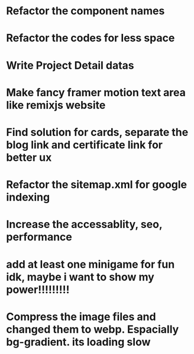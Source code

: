 # Refactor the component names
# Refactor the codes for less space
# Write Project Detail datas
# Make fancy framer motion text area like remixjs website
# Find solution for cards, separate the blog link and certificate link for better ux
# Refactor the sitemap.xml for google indexing
# Increase the accessablity, seo, performance
# add at least one minigame for fun idk, maybe i want to show my power!!!!!!!!!
# Compress the image files and changed them to webp. Espacially bg-gradient. its loading slow